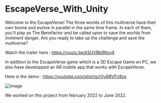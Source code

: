 # EscapeVerse_With_Unity

Welcome to the EscapeVerse! The three worlds of this multiverse have their own biome and evolve in parallel in the same time frame. In each of them, you'll play as The Benefactor and be called upon to save the worlds from imminent danger. Are you ready to take up the challenge and save the multiverse?

Watch the trailer here : https://youtu.be/kSUVBbRKov4

In addition to the EscapeVerse game which is a 3D Escape Game on PC, we also have developped an AR mobile app that works with EscapeVerse. 

Here is the demo : https://youtube.com/shorts/rOy6RVPz8zs

![image](https://user-images.githubusercontent.com/86797369/199843732-7c23825e-93b3-44b8-ad66-bcf6712dedff.png)

We worked on this project from february 2022 to June 2022.
